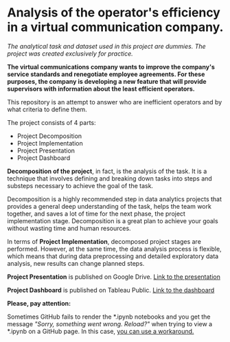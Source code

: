 # Analysis of the operator's efficiency in a virtual communication company.

*The analytical task and dataset used in this project are dummies. The project was created exclusively for practice.*

**The virtual communications company wants to improve the company's service standards and renegotiate employee agreements.
For these purposes, the company is developing a new feature that will provide supervisors with information about the least efficient operators.**

This repository is an attempt to answer who are inefficient operators and by what criteria to define them. 

The project consists of 4 parts: 
* Project Decomposition
* Project Implementation
* Project Presentation
* Project Dashboard

**Decomposition of the project**, in fact, is the analysis of the task. It is a technique that involves defining and breaking down tasks into steps and substeps necessary to achieve the goal of the task.

Decomposition is a highly recommended step in data analytics projects that provides a general deep understanding of the task, helps the team work together, and saves a lot of time for the next phase, the project implementation stage. Decomposition is a great plan to achieve your goals without wasting time and human resources. 

In terms of **Project Implementation**, decomposed project stages are performed. However, at the same time, the data analysis process is flexible, which means that during data preprocessing and detailed exploratory data analysis, new results can change planned steps.

**Project Presentation** is published on Google Drive. [Link to the presentation](https://drive.google.com/file/d/1k7qah1ILyRBgRSIR5RXV4E0vntf50FLc/view?usp=sharing)

**Project Dashboard** is published on Tableau Public. [Link to the dashboard](https://public.tableau.com/views/Telecomoperatorsefficiency/TelecomOperatorsEfficiency?:language=en&:display_count=y&:origin=viz_share_link)

**Please, pay attention:**

Sometimes GitHub fails to render the *.ipynb notebooks and you get the message *"Sorry, something went wrong. Reload?"* when trying to view a *.ipynb on a GitHub page. In this case, [you can use a workaround.](https://github.com/Aliona88/analysis_telecom_employee_effectiveness/blob/master/if_notebook_not_loaded.md#a-workaround)

